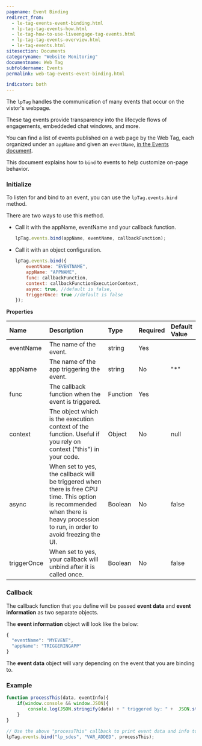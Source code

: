 ```yaml
---
pagename: Event Binding
redirect_from:
  - le-tag-events-event-binding.html
  - lp-tag-tag-events-how.html
  - le-tag-how-to-use-liveengage-tag-events.html
  - lp-tag-tag-events-overview.html
  - le-tag-events.html
sitesection: Documents
categoryname: "Website Monitoring"
documentname: Web Tag
subfoldername: Events
permalink: web-tag-events-event-binding.html

indicator: both
---
```


The `lpTag` handles the communication of many events that occur on the vistor's webpage.

These tag events provide transparency into the lifecycle flows of engagements, embeddeded chat windows, and more.

You can find a list of events published on a web page by the Web Tag, each organized under an `appName` and given an `eventName`, [in the Events document](le-tag-events-events.html).

This document explains how to `bind` to events to help customize on-page behavior.

### Initialize

To listen for and bind to an event, you can use the `lpTag.events.bind` method.

There are two ways to use this method.

- Call it with the appName, eventName and your callback function.

    ```javascript
    lpTag.events.bind(appName, eventName, callbackFunction);
    ```

- Call it with an object configuration.

    ```javascript
    lpTag.events.bind({
        eventName: "EVENTNAME",
        appName: "APPNAME",
        func: callbackFunction,
        context: callbackFunctionExecutionContext,
        async: true, //default is false,
        triggerOnce: true //default is false
    });
    ```

**Properties**

| Name | Description | Type  | Required | Default Value |
| :--- | :--- | :--- | :--- | :--- |
| eventName | The name of the event. | string | Yes | |
| appName | The name of the app triggering the event. | string | No | "*" |
|func | The callback function when the event is triggered. | Function | Yes | |
| context | The object which is the execution context of the function. Useful if you rely on context ("this") in your code. | Object | No | null |
| async | When set to yes, the callback will be triggered when there is free CPU time. This option is recommended when there is heavy procession to run, in order to avoid freezing the UI. | Boolean | No | false |
| triggerOnce  | When set to yes, your callback will unbind after it is called once.  | Boolean | No | false |

### Callback

The callback function that you define will be passed **event data** and **event information** as two separate objects.

The **event information** object will look like the below:

```javascript
{
  "eventName": "MYEVENT",
  "appName": "TRIGGERINGAPP"
}
```

The **event data** object will vary depending on the event that you are binding to.

### Example

```javascript
function processThis(data, eventInfo){
    if(window.console && window.JSON){
        console.log(JSON.stringify(data) + " triggered by: " +  JSON.stringify(eventInfo));
    }
}

// Use the above "processThis" callback to print event data and info to the console
lpTag.events.bind("lp_sdes", "VAR_ADDED", processThis);
```